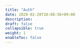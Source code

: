 ```yaml
---
title: "Auth"
date: 2020-02-28T10:08:56+09:00
description: 
draft: false
collapsible: true
weight: 1
enableToc: false
---
```

